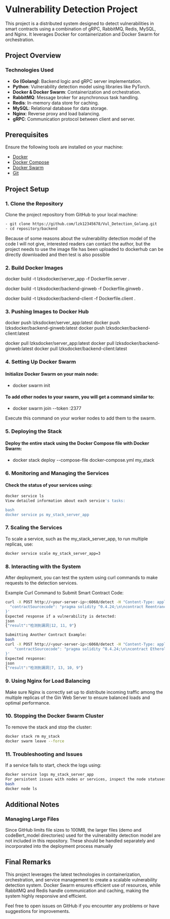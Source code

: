 # Vulnerability Detection Project

This project is a distributed system designed to detect vulnerabilities in smart contracts using a combination of gRPC, RabbitMQ, Redis, MySQL, and Nginx. It leverages Docker for containerization and Docker Swarm for orchestration.

## Project Overview

### Technologies Used
- **Go (Golang)**: Backend logic and gRPC server implementation.
- **Python**: Vulnerability detection model using libraries like PyTorch.
- **Docker & Docker Swarm**: Containerization and orchestration.
- **RabbitMQ**: Message broker for asynchronous task handling.
- **Redis**: In-memory data store for caching.
- **MySQL**: Relational database for data storage.
- **Nginx**: Reverse proxy and load balancing.
- **gRPC**: Communication protocol between client and server.

## Prerequisites

Ensure the following tools are installed on your machine:
- [Docker](https://docs.docker.com/get-docker/)
- [Docker Compose](https://docs.docker.com/compose/install/)
- [Docker Swarm](https://docs.docker.com/engine/swarm/)
- [Git](https://git-scm.com/)

## Project Setup

### 1. Clone the Repository

Clone the project repository from GitHub to your local machine:
```bash | mac
- git clone https://github.com/lzk12345678/Vul_Detection_Golang.git
- cd repository/backend
```

Because of some reasons about the vulnerability detection model of the code I will not give, interested readers can contact the author, but the project needs to use the image file has been uploaded to dockerhub can be directly downloaded and then test is also possible
### 2. Build Docker Images

docker build -t lzksdocker/server_app -f Dockerfile.server .

docker build -t lzksdocker/backend-ginweb -f Dockerfile.ginweb .

docker build -t lzksdocker/backend-client -f Dockerfile.client .

### 3. Pushing Images to Docker Hub

docker push lzksdocker/server_app:latest
docker push lzksdocker/backend-ginweb:latest
docker push lzksdocker/backend-client:latest

docker pull lzksdocker/server_app:latest
docker pull lzksdocker/backend-ginweb:latest
docker pull lzksdocker/backend-client:latest

### 4. Setting Up Docker Swarm
#### Initialize Docker Swarm on your main node:
- docker swarm init


#### To add other nodes to your swarm, you will get a command similar to:
- docker swarm join --token <token> <manager-ip>:2377

Execute this command on your worker nodes to add them to the swarm.

### 5. Deploying the Stack
#### Deploy the entire stack using the Docker Compose file with Docker Swarm:
- docker stack deploy --compose-file docker-compose.yml my_stack

### 6. Monitoring and Managing the Services
#### Check the status of your services using:
```bash
docker service ls
View detailed information about each service's tasks:

bash
docker service ps my_stack_server_app
```

### 7. Scaling the Services
To scale a service, such as the my_stack_server_app, to run multiple replicas, use:
```bash
docker service scale my_stack_server_app=3
```

### 8. Interacting with the System
After deployment, you can test the system using curl commands to make requests to the detection services.

Example Curl Command to Submit Smart Contract Code:
```bash
curl -X POST http://<your-server-ip>:6060/detect -H "Content-Type: application/json" -d '{
  "contractSourcecode": "pragma solidity ^0.4.24;\n\ncontract ReentrancyVulnerable {\n    mapping(address => uint) public balances;\n\n    function deposit() public payable {\n        balances[msg.sender] += msg.value;\n    }\n\n    function withdraw(uint _amount) public {\n        require(balances[msg.sender] >= _amount, \"Insufficient balance\");\n\n        if (msg.sender.call.value(_amount)()) {\n            balances[msg.sender] -= _amount;\n        }\n    }\n}"
}'
Expected response if a vulnerability is detected:
json
{"result":"检测到漏洞|12, 11, 9"}

Submitting Another Contract Example:
bash
curl -X POST http://<your-server-ip>:6060/detect -H "Content-Type: application/json" -d '{
    "contractSourcecode": "pragma solidity ^0.4.24;\n\ncontract EtherollCrowdfund{\n\n    mapping (address => uint) public balanceOf;\n\n    function calcRefund(address _addressToRefund) internal {\n        uint amount = balanceOf[_addressToRefund];\n\n        if (amount > 0) {\n            if (_addressToRefund.call.value(amount)()) {\n                balanceOf[_addressToRefund] = 0;\n            } else {\n                balanceOf[_addressToRefund] = amount;\n            }\n        } \n    }\n}"
}'
Expected response:
json
{"result":"检测到漏洞|7, 13, 10, 9"}
```
### 9. Using Nginx for Load Balancing
Make sure Nginx is correctly set up to distribute incoming traffic among the multiple replicas of the Gin Web Server to ensure balanced loads and optimal performance.

### 10. Stopping the Docker Swarm Cluster
To remove the stack and stop the cluster:
```bash
docker stack rm my_stack
docker swarm leave --force
```
### 11. Troubleshooting and Issues
If a service fails to start, check the logs using:
```bash
docker service logs my_stack_server_app
For persistent issues with nodes or services, inspect the node statuses:
bash
docker node ls
```

## Additional Notes
### Managing Large Files
Since GitHub limits file sizes to 100MB, the larger files (demo and codeBert_model directories) used for the vulnerability detection model are not included in this repository. These should be handled separately and incorporated into the deployment process manually

## Final Remarks
This project leverages the latest technologies in containerization, orchestration, and service management to create a scalable vulnerability detection system. Docker Swarm ensures efficient use of resources, while RabbitMQ and Redis handle communication and caching, making the system highly responsive and efficient.

Feel free to open issues on GitHub if you encounter any problems or have suggestions for improvements.

